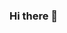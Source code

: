 ### Hi there 👋

<!--
**subhadipdutta21/subhadipdutta21** is a ✨ _special_ ✨ repository because its `README.md` (this file) appears on your GitHub profile.

Here are some ideas to get you started:

- 🔭 I’m currently working on ... Full Stack Development (MERN/PERN stack)
- 🌱 I’m currently learning ... Docker/Kubernetes
- 👯 I’m looking to collaborate on ... 
- 🤔 I’m looking for help with ...
- 💬 Ask me about ... React_NextJS_NodeJS_GraphQl
- 📫 How to reach me: ... dsubhadip21@gmail.com, [linkedin] (https://www.linkedin.com/in/subhadip-dutta-71a151193/)
- 😄 Pronouns: ... he/him
- ⚡ Fun fact: ... CARPE DIEM
-->
